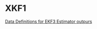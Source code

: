 # XKF1
[Data Definitions for EKF3 Estimator outpurs](https://ardupilot.org/copter/docs/logmessages.html#xkf1)